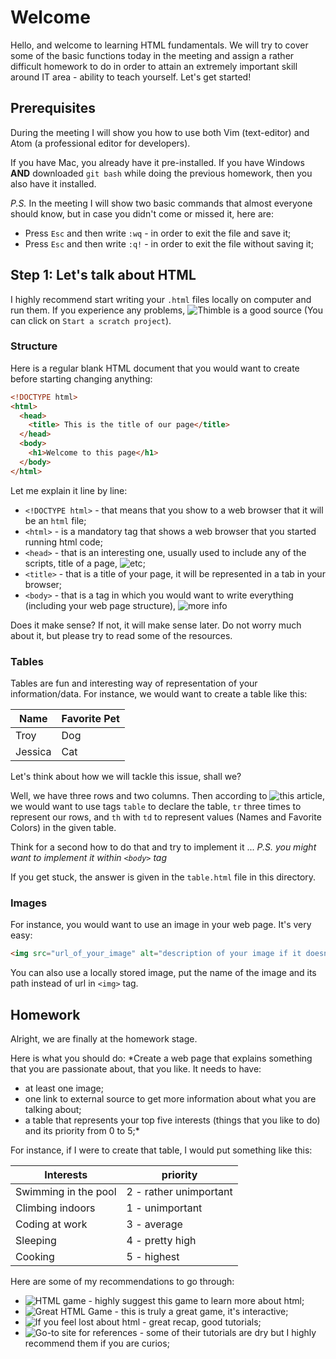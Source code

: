 # Welcome

Hello, and welcome to learning HTML fundamentals.
We will try to cover some of the basic functions today in the meeting and assign a
rather difficult homework to do in order to attain an extremely important skill around
IT area - ability to teach yourself. Let's get started!

## Prerequisites

During the meeting I will show you how to use both Vim (text-editor) and Atom (a professional editor for developers).

If you have Mac, you already have it pre-installed. If you have Windows **AND** downloaded `git bash`
while doing the previous homework, then you also have it installed.

*P.S.* In the meeting I will show two basic commands that almost everyone should know, but in case
you didn't come or missed it, here are:
- Press `Esc` and then write `:wq` - in order to exit the file and save it;
- Press `Esc` and then write `:q!` - in order to exit the file without saving it;

## Step 1: Let's talk about HTML

I highly recommend start writing your `.html` files locally on computer
and run them. If you experience any problems, ![Thimble](https://thimble.mozilla.org) is a
good source (You can click on `Start a scratch project`).

### Structure

Here is a regular blank HTML document that you would want to create before starting changing anything:

```html
<!DOCTYPE html>
<html>
  <head>
    <title> This is the title of our page</title>
  </head>
  <body>
    <h1>Welcome to this page</h1>
  </body>
</html>
```
Let me explain it line by line:
- `<!DOCTYPE html>` - that means that you show to a web browser that it will be an `html` file;
- `<html>` - is a mandatory tag that shows a web browser that you started running html code;
- `<head>` - that is an interesting one, usually used to include any of the scripts, title of a page,
![etc](https://www.w3schools.com/tags/tag_head.asp);
- `<title>` - that is a title of your page, it will be represented in a tab in your browser;
- `<body>` - that is a tag in which you would want to write everything (including your web page
  structure), ![more info](https://www.w3schools.com/tags/tag_body.asp)

Does it make sense? If not, it will make sense later. Do not worry much about it, but please try to
read some of the resources.


### Tables

Tables are fun and interesting way of representation of your information/data.
For instance, we would want to create a table like this:

Name | Favorite Pet
--- | ---
Troy | Dog
Jessica | Cat

Let's think about how we will tackle this issue, shall we?

Well, we have three rows and two columns. Then according to ![this](https://html.com/tables/) article,
we would want to use tags `table` to declare the table, `tr` three times to represent our rows, and
`th` with `td` to represent values (Names and Favorite Colors) in the given table.

Think for a second how to do that and try to implement it ...
*P.S. you might want to implement it within `<body>` tag*

If you get stuck, the answer is given in the `table.html` file in this directory.

### Images

For instance, you would want to use an image in your web page. It's very easy:

```html
<img src="url_of_your_image" alt="description of your image if it doesn't load">
```
You can also use a locally stored image, put the name of the image and its path instead of url in `<img>` tag.

## Homework

Alright, we are finally at the homework stage.

Here is what you should do:
*Create a web page that explains something that you are passionate about, that you like.
It needs to have:
- at least one image;
- one link to external source to get more information about what you are talking about;
- a table that represents your top five interests (things that you like to do) and its priority
from 0 to 5;*

For instance, if I were to create that table, I would put something like this:

Interests | priority
--- | ---
Swimming in the pool | 2 - rather unimportant
Climbing indoors | 1 - unimportant
Coding at work | 3 - average
Sleeping | 4 - pretty high
Cooking | 5 - highest

Here are some of my recommendations to go through:
- ![HTML game](https://www.w3schools.com/html/exercise.asp) - highly suggest this game to learn more
about html;
- ![Great HTML Game](https://codecombat.com) - this is truly a great game, it's interactive;
- ![If you feel lost about html](http://htmldog.com/guides/) - great recap, good tutorials;
- ![Go-to site for references](https://html.com) - some of their tutorials are dry but I highly recommend
them if you are curios;
